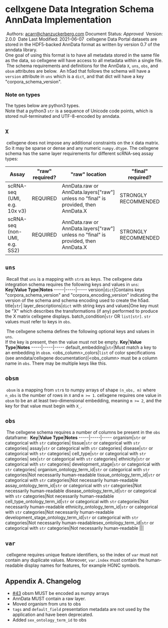 # cellxgene Data Integration Schema AnnData Implementation
​
Authors: acarr@chanzuckerberg.com
​
Document Status: _Approved_
​
Version: 2.0.0
​
Date Last Modified: 2021-06-07
​
cellxgene Data Portal datasets are stored in the HDF5-backed AnnData format as written by version 0.7 of the anndata library.  
One goal of using this format is to have all metadata stored in the same file as the data, so cellxgene will have access to all metadata within a single file.
​
The schema requirements and definitions for the AnnData `X`, `uns`, `obs`, and `obsm` attributes are below.
​
An h5ad that follows the schema will have a `version` attribute in `uns` which is a `dict`, and that dict will
have a key "corpora_schema_version".
​
### Note on types
The types below are python3 types.  
Note that a python3 `str` is a sequence of Unicode code points, which is stored null-terminated and UTF-8-encoded by anndata.
​
## `X`
​
cellxgene does not impose any additional constraints on the `X` data matrix.  
So it may be sparse or dense and any numeric `numpy.dtype`.
​
The cellxgene schema has the same layer requirements for different scRNA-seq assay types:

| Assay                                 | "raw" required? | "raw" location                                                                     | "final" required?     | "final" location | Other layers |
|---------------------------------------|-----------------|------------------------------------------------------------------------------------|-----------------------|------------------|--------------|
| scRNA-seq (UMI, e.g. 10x v3)          | REQUIRED        | AnnData.raw or AnnData.layers["raw"] unless no "final" is provided, then AnnData.X | STRONGLY RECOMMENDED  | AnnData.X        | OPTIONAL     |
| scRNA-seq (non-UMI, e.g. SS2)         | REQUIRED        | AnnData.raw or AnnData.layers["raw"] unless no "final" is provided, then AnnData.X | STRONGLY RECOMMENDED  | AnnData.X        | OPTIONAL     |

## `uns`
​
Recall that `uns` is a mapping with `str`s as keys. The cellxgene data integration schema requires the following keys and values in `uns`:
​
**Key**|**Value Type**|**Notes**
-----|-----|-----
version|`dict`|Contains keys "corpora_schema_version" and "corpora_encoding_version" indicating the version of the schema and schema encoding used to create the h5ad.
title|`str`|
layer\_descriptions|`dict` with string keys and values|One key must be "X" which describes the transformations (if any) performed to produce the X matrix cellxgene displays.
batch\_condition|`str` OR `list[str]`. `str` values must refer to keys in `obs`.

​
The cellxgene schema defines the following optional keys and values in `uns`.  
If the key is present, then the value must not be empty.
​
**Key**|**Value Type**|**Notes**
-----|-----|-----
default\_embedding|`str`|Must match a key to an embedding in `obsm`.
<obs\_column>\_colors|`list` of color specifications (see anndata/cellxgene documentation)|<obs\_column> must be a column name in `obs`. There may be multiple keys like this.
​
## `obsm`
​
`obsm` is a mapping from `str`s to numpy arrays of shape `(n_obs, m)` where `n_obs` is the number of rows in `X` and `m >= 1`.
cellxgene requires one value in `obsm` to be an at least two-dimensional embedding, meaning `m >= 2`, and the key for that value must begin with `X_`.
​
## `obs`
​
The cellxgene schema requires a number of columns be present in the `obs` dataframe:
​
**Key**|**Value Type**|**Notes**
-----|-----|-----
organism|`str` or categorical with `str` categories|
tissue|`str` or categorical with `str` categories|
assay|`str` or categorical with `str` categories|
disease|`str` or categorical with `str` categories|
cell\_type|`str` or categorical with `str` categories|
sex|`str` or categorical with `str` categories|
ethnicity|`str` or categorical with `str` categories|
development\_stage|`str` or categorical with `str` categories|
organism\_ontology\_term\_id|`str` or categorical with `str` categories|Not necessarily human-readable
tissue\_ontology\_term\_id|`str` or categorical with `str` categories|Not necessarily human-readable
assay\_ontology\_term\_id|`str` or categorical with `str` categories|Not necessarily human-readable
disease\_ontology\_term\_id|`str` or categorical with `str` categories|Not necessarily human-readable
cell\_type\_ontology\_term\_id|`str` or categorical with `str` categories|Not necessarily human-readable
ethnicity\_ontology\_term\_id|`str` or categorical with `str` categories|Not necessarily human-readable
development\_stage\_ontology\_term\_id|`str` or categorical with `str` categories|Not necessarily human-readable
​sex\_ontology\_term\_id|`str` or categorical with `str` categories|Not necessarily human-readable
|||

## `var`
​
cellxgene requires unique feature identifiers, so the index of `var` must not contain any duplicate values.
Moreover, `var.index` must contain the human-readable display names for features, for example HGNC symbols.

## Appendix A. Changelog

* [#43](https://github.com/chanzuckerberg/single-cell-curation/issues/43) obsm MUST be encoded as numpy arrays
* AnnData MUST contain a raw layer.
* Moved organism from uns to obs
* `tags` and `default_field` presentation metadata are not used by the application and have been deprecated.
* Added `sex_ontology_term_id` to obs